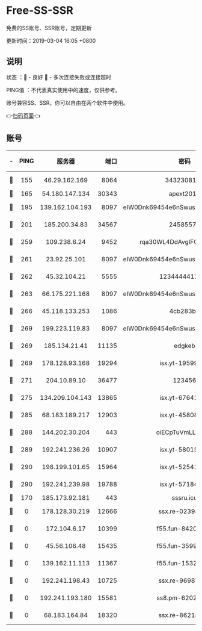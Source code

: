# Free-SS-SSR

免费的SS账号、SSR账号，定期更新

更新时间：2019-03-04 16:05 +0800

## 说明

状态     ：🙂 - 良好 🙁 - 多次连接失败或连接超时

PING值   ：不代表真实使用中的速度，仅供参考。

账号兼容SS、SSR，你可以自由在两个软件中使用。

👉[扫码页面](https://liesauer.github.io/free-ss-ssr.github.io/)👈

## 账号

|-|PING|服务器|端口|密码|加密方式|区域|
|:----:|:----:|:-----:|-----:|:----:|:----:|:----:|
|🙂|155|46.29.162.169|8064|3432308177|aes-256-cfb|RU|
|🙂|165|54.180.147.134|30343|apext2019|chacha20|KR|
|🙂|195|139.162.104.193|8097|eIW0Dnk69454e6nSwuspv9DmS201tQ0D|aes-256-cfb|JP|
|🙂|201|185.200.34.83|34567|24585575|aes-256-cfb|US|
|🙂|259|109.238.6.24|9452|rqa30WL4DdAvgIFG6Fs3znzTa|aes-256-cfb|FR|
|🙂|261|23.92.25.101|8097|eIW0Dnk69454e6nSwuspv9DmS201tQ0D|aes-256-cfb|US|
|🙂|262|45.32.104.21|5555|1234444411111|aes-256-cfb|SG|
|🙂|263|66.175.221.168|8097|eIW0Dnk69454e6nSwuspv9DmS201tQ0D|aes-256-cfb|US|
|🙂|266|45.118.133.253|1086|4cb283b8|aes-256-cfb|SG|
|🙂|269|199.223.119.83|8097|eIW0Dnk69454e6nSwuspv9DmS201tQ0D|aes-256-cfb|US|
|🙂|269|185.134.21.41|11135|edgkeb|aes-256-cfb|GB|
|🙂|269|178.128.93.168|19294|isx.yt-19599027|aes-256-cfb|SG|
|🙂|271|204.10.89.10|36477|123456|aes-256-cfb|US|
|🙂|275|134.209.104.143|13865|isx.yt-67641153|aes-256-cfb|SG|
|🙂|285|68.183.189.217|12903|isx.yt-45808180|aes-256-cfb|SG|
|🙂|288|144.202.30.204|443|oiECpTuVmLLxk4Ts|aes-256-cfb|US|
|🙂|289|192.241.236.26|10907|isx.yt-58015517|aes-256-cfb|US|
|🙂|290|198.199.101.65|15964|isx.yt-52541316|aes-256-cfb|US|
|🙂|290|192.241.239.98|19788|isx.yt-57184627|aes-256-cfb|US|
|🙁|170|185.173.92.181|443|sssru.icu|rc4-md5|RU|
|🙁|0|178.128.30.219|12666|ssx.re-02394063|aes-256-cfb|SG|
|🙁|0|172.104.6.17|10399|f55.fun-84200112|aes-256-cfb|US|
|🙁|0|45.56.106.48|15435|f55.fun-35993296|aes-256-cfb|US|
|🙁|0|139.162.11.113|11367|f55.fun-15323985|aes-256-cfb|SG|
|🙁|0|192.241.198.43|10725|ssx.re-96987709|aes-256-cfb|US|
|🙁|0|192.241.193.180|15581|ss8.pm-62020197|aes-256-cfb|US|
|🙁|0|68.183.164.84|18320|ssx.re-86218823|aes-256-cfb|US|
